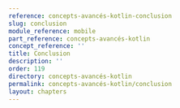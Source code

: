 ```yaml
---
reference: concepts-avancés-kotlin-conclusion
slug: conclusion
module_reference: mobile
part_reference: concepts-avancés-kotlin
concept_reference: ''
title: Conclusion
description: ''
order: 119
directory: concepts-avancés-kotlin
permalink: concepts-avancés-kotlin/conclusion
layout: chapters
---
```

